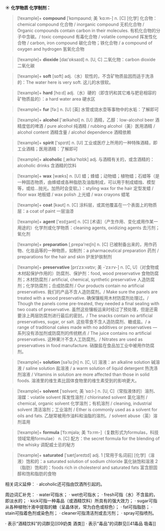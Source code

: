 ☀ <span class="category">**化学物质 化学制剂：**</span>
>[!example]+ <span class="vocabulary">**compound**</span> [ˈkɒmpaʊnd; 美 ˈkɑ:m-]
> <span class="definition">n. [C] [化学] 化合物：</span>chemical compound 化合物 / inorganic compound 无机化合物 / Organic compounds contain carbon in their molecules. 有机化合物的分子中含碳。/ toxic compound 有毒化合物 / volatile compound 挥发性化合物 / carbon, iron compound 碳化合物；铁化合物 / a compound of oxygen and hydrogen 氢氧化合物

>[!example]+ <span class="vocabulary">**dioxide**</span> [daɪ'ɒksaɪd] 
> <span class="definition">n. [U, C] 二氧化物：</span>carbon dioxide 二氧化碳

>[!example]+ <span class="vocabulary">**soft**</span> [sɒft] 
> <span class="definition">adj.（水）软性的，不含矿物质盐因而适于洗涤的：</span>The water here is very soft. 这儿的水很软。

>[!example]+ <span class="vocabulary">**hard**</span> [hɑːd] 
> <span class="definition">adj.（水）硬的（即含钙和其它难与肥皂相容的矿物质盐的）：</span>a hard water area 硬水区

>[!example]+ <span class="vocabulary">**fur**</span> [fə:] 
> <span class="definition">n. [U] [英] 水管或烧水壶等事物中的水垢：</span>了解即可

>[!example]+ <span class="vocabulary">**alcohol**</span> ['ælkəhɒl] 
> <span class="definition">n. [U] 酒精，乙醇：</span>low-alcohol beer 酒精度低的啤酒 / pure alcohol 纯酒精 / rubbing alcohol（美）医用酒精 / alcohol content 酒精含量 / alcohol dependence 酒精依赖

>[!example]+ <span class="vocabulary">**spirit**</span> ['spɪrɪt] 
> <span class="definition">n. [U] 工业或医疗上所用的一种特殊酒精，即工业酒精；医用酒精：</span>了解即可

>[!example]+ <span class="vocabulary">**alcoholic**</span> [͵ælkə'hɒlɪk] 
> <span class="definition">adj. 与酒精有关的，或含酒精的：</span>alcoholic drinks 含酒精的饮料

>[!example]+ <span class="vocabulary">**wax**</span> [wæks] 
> <span class="definition">n. [U] 蜡；蜂蜡；动物蜡；植物蜡；石蜡等（是一种固态物质，由蜂蜡或各种脂肪及油脂制成，可以用于制成蜡烛、模型等，或给…抛光。加热时会变软。）：</span>styling wax for the hair 定型发蜡 / floor wax 地板蜡 / wax polish 上光蜡 / wax crayons 蜡笔

>[!example]+ <span class="vocabulary">**coat**</span> [kəʊt] 
> <span class="definition">n. [C] 涂料层，或其他覆盖在一个表面上的物质层：</span>a coat of paint 一层油漆

>[!example]+ <span class="vocabulary">**agent**</span> ['eɪdӡənt] 
> <span class="definition">n. [C] [术语]（产生作用、变化或用作某一用途的）化学剂或化学物质：</span>cleaning agents, oxidizing agents 去污剂；氧化剂

>[!example]+ <span class="vocabulary">**preparation**</span> [͵prepə'reɪʃn] 
> <span class="definition">n. [C] 已被制备出来的，用作药物、化妆品等的一种物质，如制剂：</span>a pharmaceutical preparation 药剂 / preparations for the hair and skin 护发护肤制剂
                      
>[!example]+ <span class="vocabulary">**preservative**</span> [prɪˈzɜ:vətɪv; 美 -ˈzɜ:rv-]
> <span class="definition">n. [C, U]（对食物或木材起保护作用的）防腐剂、保护剂：</span>food, wood preservative 食物防腐剂；木材防腐剂 / artificial, chemical, synthetic preservative 人造防腐剂；化学防腐剂；合成防腐剂 / Our products contain no artificial preservatives. 我们的产品不含人造防腐剂。/ Make sure the panels are treated with a wood preservative. 确保镶板用木材防腐剂处理过。/ Though the panels come pre-treated, they needed a final sealing with two coats of preservative. 虽然这些镶板运来时经过了预处理，但是还需要涂上两层防腐剂进行最后的密封。/ The snacks contain no artificial preservatives, sugar, or salt. 这些零食不含人造防腐剂、糖或盐。/ a range of traditional cakes made with no additives or preservatives —系列没有添加剂或防腐剂的传统糕点 / The juice contains no artificial preservatives. 这种果汁不含人工防腐剂。/ Nitrates are used as preservatives in food manufacture. 硝酸盐在食品加工业中被用作防腐剂。

>[!example]+ <span class="vocabulary">**solution**</span> [səˈlu:ʃn]
> <span class="definition">n. [C, U] 溶液：</span>an alkaline solution 碱溶液 / saline solution 盐溶液 / a warm solution of liquid detergent 热洗涤剂溶液 / Vitamins in solution are more affected than those in solid foods. 溶液里的维生素比固体食物里的维生素受到的影响更大。
                      
>[!example]+ <span class="vocabulary">**solvent**</span> [ˈsɒlvənt; 美 ˈsɑ:l-]
> <span class="definition">n. [U, C]（常指液体的）溶剂、溶媒：</span>volatile solvent 挥发性溶剂 / chlorinated solvent 氯化溶剂 / chemical, organic solvent 化学溶剂；有机溶剂 / cleaning, industrial solvent 清洁溶剂；工业溶剂 / Ether is commonly used as a solvent for oils and fats. 乙醚常被用作油料和油脂的溶剂。/ solvent abuse（英）溶剂滥用

>[!example]+ <span class="vocabulary">**formula**</span> [ˈfɔ:mjələ; 美 ˈfɔ:rm-]（复数形式为formulas，科技领域常用formulae）
> <span class="definition">n. [C] 配方：</span>the secret formula for the blending of the whisky 调配威士忌的秘方
           
>[!example]+ <span class="vocabulary">**saturated**</span> [ˈsætʃəreɪtɪd]
> <span class="definition">adj. 1 [常用于名词前] [化学]（溶液）饱和的：</span>a saturated solution of sodium chloride 氯化钠饱和溶液 <span class="definition">2（脂肪）饱和的：</span>foods rich in cholesterol and saturated fats 富含胆固醇和饱和脂肪的食物

相关词义延伸：
· alcoholic还可指由饮酒所引起的。

周边词汇补充：
· water可指水；
· wet也可指水；
· fresh可指（水）不含盐的，即淡水的；
· kick可指一种毒品（或酒精饮料）所具有的强大效力；
· sugar可指从各种植物汁液中提取的糖（呈晶体状，常为白色或棕色）；
· fat可指脂肪；
· stain可指着色剂或染色剂；
· cleaner可指清洁剂或去污剂；
· spray可指喷剂。

· 表示“酒精饮料”的词群见[[09奶类 酒类]]
· 表示“毒品”的词群见[[41毒品 吸毒]]
